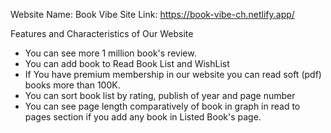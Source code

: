 Website Name: Book Vibe
Site Link: https://book-vibe-ch.netlify.app/


Features and Characteristics of Our Website
* You can see more 1 million book's review.
* You can add book to Read Book List and WishList
* If You have premium membership in our website you can read soft (pdf) books more than 100K.
* You can sort book list by rating, publish of year and page number
* You can see page length comparatively of book in graph in read to pages section if you add any book in Listed Book's page.